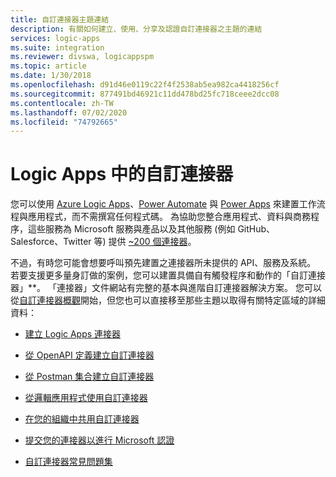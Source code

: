 ```yaml
---
title: 自訂連接器主題連結
description: 有關如何建立、使用、分享及認證自訂連接器之主題的連結
services: logic-apps
ms.suite: integration
ms.reviewer: divswa, logicappspm
ms.topic: article
ms.date: 1/30/2018
ms.openlocfilehash: d91d46e0119c22f4f2538ab5ea982ca4418256cf
ms.sourcegitcommit: 877491bd46921c11dd478bd25fc718ceee2dcc08
ms.contentlocale: zh-TW
ms.lasthandoff: 07/02/2020
ms.locfileid: "74792665"
---
```

# <a name="custom-connectors-in-logic-apps"></a>Logic Apps 中的自訂連接器

您可以使用 [Azure Logic Apps](https://azure.microsoft.com/services/logic-apps)、[Power Automate](https://flow.microsoft.com) 與 [Power Apps](https://powerapps.microsoft.com) 來建置工作流程與應用程式，而不需撰寫任何程式碼。 為協助您整合應用程式、資料與商務程序，這些服務為 Microsoft 服務與產品以及其他服務 (例如 GitHub、Salesforce、Twitter 等) 提供 [~200 個連接器](https://docs.microsoft.com/connectors/)。

不過，有時您可能會想要呼叫預先建置之連接器所未提供的 API、服務及系統。 若要支援更多量身訂做的案例，您可以建置具備自有觸發程序和動作的「自訂連接器」**。 「連接器」文件網站有完整的基本與進階自訂連接器解決方案。 您可以從[自訂連接器概觀](https://docs.microsoft.com/connectors/custom-connectors/)開始，但您也可以直接移至那些主題以取得有關特定區域的詳細資料：

* [建立 Logic Apps 連接器](https://docs.microsoft.com/connectors/custom-connectors/create-logic-apps-connector)

* [從 OpenAPI 定義建立自訂連接器](https://docs.microsoft.com/connectors/custom-connectors/define-openapi-definition)

* [從 Postman 集合建立自訂連接器](https://docs.microsoft.com/connectors/custom-connectors/define-postman-collection)

* [從邏輯應用程式使用自訂連接器](https://docs.microsoft.com/connectors/custom-connectors/use-custom-connector-logic-apps)

* [在您的組織中共用自訂連接器](https://docs.microsoft.com/connectors/custom-connectors/share)

* [提交您的連接器以進行 Microsoft 認證](https://docs.microsoft.com/connectors/custom-connectors/submit-certification)

* [自訂連接器常見問題集](https://docs.microsoft.com/connectors/custom-connectors/faq)